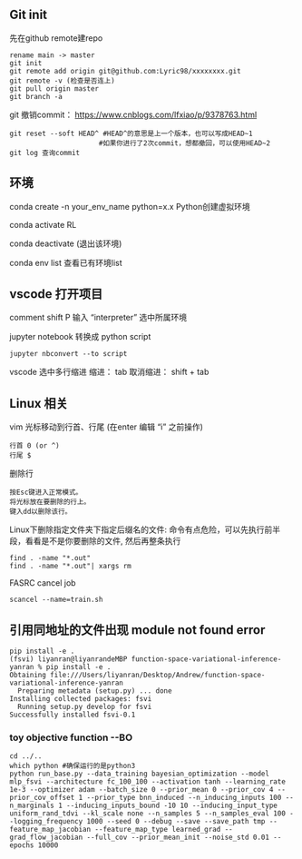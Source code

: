 ## Git init
先在github remote建repo
```
rename main -> master
git init
git remote add origin git@github.com:Lyric98/xxxxxxxx.git
git remote -v (检查是否连上)
git pull origin master
git branch -a
```
git 撤销commit： https://www.cnblogs.com/lfxiao/p/9378763.html 
```
git reset --soft HEAD^ #HEAD^的意思是上一个版本，也可以写成HEAD~1
                      #如果你进行了2次commit，想都撤回，可以使用HEAD~2
git log 查询commit
```

## 环境
conda create -n your_env_name python=x.x Python创建虚拟环境

conda activate RL

conda deactivate (退出该环境)

conda env list 查看已有环境list

## vscode 打开项目
comment shift P 输入 “interpreter” 选中所属环境

jupyter notebook 转换成 python script
```
jupyter nbconvert --to script
```
vscode 选中多行缩进
缩进： tab
取消缩进： shift + tab


## Linux 相关
vim 光标移动到行首、行尾 (在enter 编辑 “i” 之前操作)
```
行首 0 (or ^)
行尾 $ 
```
删除行
```
按Esc键进入正常模式。
将光标放在要删除的行上。
键入dd以删除该行。
```


Linux下删除指定文件夹下指定后缀名的文件: 命令有点危险，可以先执行前半段，看看是不是你要删除的文件, 然后再整条执行

```
find . -name "*.out"  
find . -name "*.out"| xargs rm
```
FASRC cancel job
```
scancel --name=train.sh
```


## 引用同地址的文件出现 module not found error
```
pip install -e .
(fsvi) liyanran@liyanrandeMBP function-space-variational-inference-yanran % pip install -e .
Obtaining file:///Users/liyanran/Desktop/Andrew/function-space-variational-inference-yanran
  Preparing metadata (setup.py) ... done
Installing collected packages: fsvi
  Running setup.py develop for fsvi
Successfully installed fsvi-0.1
```
### toy objective function --BO
```
cd ../..
which python #确保运行的是python3
python run_base.py --data_training bayesian_optimization --model mlp_fsvi --architecture fc_100_100 --activation tanh --learning_rate 1e-3 --optimizer adam --batch_size 0 --prior_mean 0 --prior_cov 4 --prior_cov_offset 1 --prior_type bnn_induced --n_inducing_inputs 100 --n_marginals 1 --inducing_inputs_bound -10 10 --inducing_input_type uniform_rand_tdvi --kl_scale none --n_samples 5 --n_samples_eval 100 --logging_frequency 1000 --seed 0 --debug --save --save_path tmp --feature_map_jacobian --feature_map_type learned_grad --grad_flow_jacobian --full_cov --prior_mean_init --noise_std 0.01 --epochs 10000
```

